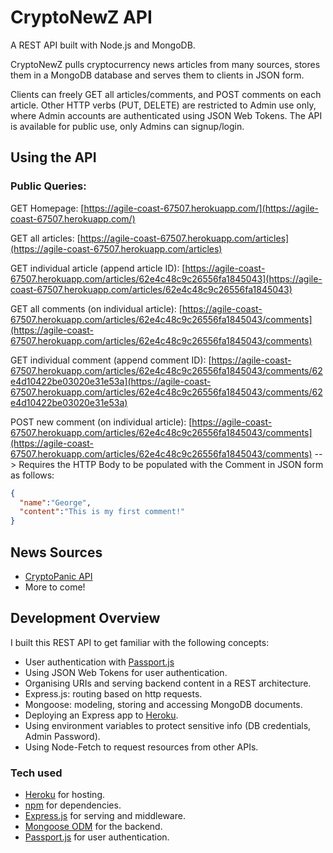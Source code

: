# CryptoNewZ API
A REST API built with Node.js and MongoDB.

CryptoNewZ pulls cryptocurrency news articles from many sources, stores them in a MongoDB database and serves them to clients in JSON form.

Clients can freely GET all articles/comments, and POST comments on each article. Other HTTP verbs (PUT, DELETE) are restricted to Admin use only, where Admin accounts are authenticated using JSON Web Tokens. The API is available for public use, only Admins can signup/login.

## Using the API

### Public Queries:

GET Homepage: [https://agile-coast-67507.herokuapp.com/](https://agile-coast-67507.herokuapp.com/)

GET all articles: [https://agile-coast-67507.herokuapp.com/articles](https://agile-coast-67507.herokuapp.com/articles)

GET individual article (append article ID): [https://agile-coast-67507.herokuapp.com/articles/62e4c48c9c26556fa1845043](https://agile-coast-67507.herokuapp.com/articles/62e4c48c9c26556fa1845043)

GET all comments (on individual article): [https://agile-coast-67507.herokuapp.com/articles/62e4c48c9c26556fa1845043/comments](https://agile-coast-67507.herokuapp.com/articles/62e4c48c9c26556fa1845043/comments)

GET individual comment (append comment ID): [https://agile-coast-67507.herokuapp.com/articles/62e4c48c9c26556fa1845043/comments/62e4d10422be03020e31e53a](https://agile-coast-67507.herokuapp.com/articles/62e4c48c9c26556fa1845043/comments/62e4d10422be03020e31e53a)

POST new comment (on individual article): [https://agile-coast-67507.herokuapp.com/articles/62e4c48c9c26556fa1845043/comments](https://agile-coast-67507.herokuapp.com/articles/62e4c48c9c26556fa1845043/comments) --> Requires the HTTP Body to be populated with the Comment in JSON form as follows:
```json
{
  "name":"George",
  "content":"This is my first comment!"
}
```
## News Sources

- [CryptoPanic API](https://cryptopanic.com/developers/api/)
- More to come!

## Development Overview

I built this REST API to get familiar with the following concepts:

- User authentication with [Passport.js](https://www.passportjs.org/)
- Using JSON Web Tokens for user authentication.
- Organising URIs and serving backend content in a REST architecture.
- Express.js: routing based on http requests.
- Mongoose: modeling, storing and accessing MongoDB documents.
- Deploying an Express app to [Heroku](https://www.heroku.com/).
- Using environment variables to protect sensitive info (DB credentials, Admin Password).
- Using Node-Fetch to request resources from other APIs.

### Tech used

- [Heroku](https://www.heroku.com/) for hosting.
- [npm](https://www.npmjs.com/) for dependencies.
- [Express.js](http://expressjs.com/) for serving and middleware.
- [Mongoose ODM](https://mongoosejs.com/) for the backend.
- [Passport.js](https://www.passportjs.org/) for user authentication.
